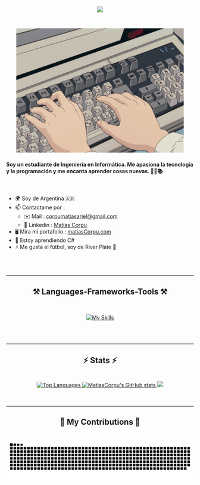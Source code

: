 <h1 align="center">
    <img src="https://readme-typing-svg.herokuapp.com/?font=Bungee Tint&size=30&center=true&vCenter=true&width=500&height=70&duration=1300&lines=Hola+que+tal!+👋;+Soy+Matías!;" />
</h1>

<br>

<div align ="center">
    <img src ="typing.gif" style="width:450px;">
</div>


<h4>
Soy un <b>estudiante de Ingeniería en Informática</b>. Me apasiona la tecnología y la programación y me encanta aprender cosas nuevas. 🧑‍🎓📚
</h4>

<br> 

* 🌍  Soy de Argentina 🇦🇷
* 📫  Contactame por :
    * ✉️  Mail : [corpumatiasariel@gmail.com](mailto:corpumatiasariel@gmail.com)
    * 📱  Linkedin : [Matías Corpu](https://www.linkedin.com/in/matías-corpu-490021304/)
* 🖥️  Mira mi portafolio : [matiasCorpu.com](http://matiascorpu.com)
* 🧠  Estoy aprendiendo C#
* ⚡  Me gusta el fútbol, soy de River Plate 🐔

<br>

<br>

<hr/>

<h2 align="center">⚒️ Languages-Frameworks-Tools ⚒️</h2>
<br/>

<div align="center">

[![My Skills](https://skillicons.dev/icons?i=c,cs,py,js,html,css,react,tailwind,git,github,vscode)](https://skillicons.dev)

<!-- falta el icono de Microsoft SQL Server -->
</div>

<br>

<br>

<hr/>

<div align = "center">

<h2>⚡ Stats ⚡</h2>
<br>
<a href="https://github.com/MatiasCorpu">
    <img src="https://github-readme-stats.vercel.app/api/top-langs/?username=MatiasCorpu&langs_count=10&layout=compact&title_color=10b981&size_weight=0.5&count_weight=0.5&text_color=ffffff&icon_color=14b8a6&bg_color=000000&hide_border=true&locale=en&custom_title=Top%20%Languages" alt="Top Languages" style="width:400px;" />
</a>

<a href="http://www.github.com/MatiasCorpu">
    <img src="https://github-readme-stats.vercel.app/api?username=MatiasCorpu&show_icons=true&hide=&count_private=true&title_color=10b981&text_color=ffffff&icon_color=14b8a6&bg_color=000000&hide_border=true" alt="MatiasCorpu's GitHub stats" />
</a>

<a href="http://www.github.com/MatiasCorpu">
    <img src="https://github-readme-streak-stats.herokuapp.com/?user=MatiasCorpu&stroke=ffffff&background=000000&ring=10b981&fire=10b981&currStreakNum=ffffff&currStreakLabel=10b981&sideNums=ffffff&sideLabels=ffffff&dates=ffffff&hide_border=true" />
</a>
</div>

<br>

<br>

<hr/>

<div align="center">
  <h2>🐍 My Contributions 🐍</h2>
  <br>
  <img alt="snake eating my contributions" src="https://raw.githubusercontent.com/salesp07/salesp07/output/github-contribution-grid-snake.svg" />
  
</div>
